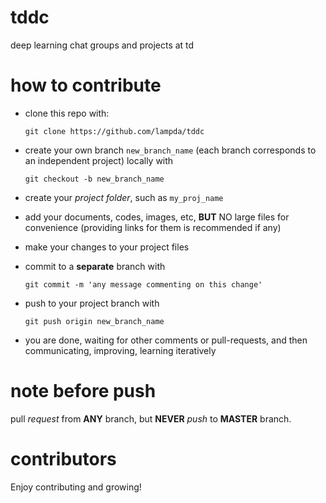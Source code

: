 # tddc
deep learning chat groups and projects at td


# how to contribute

* clone this repo with: 

    ```
    git clone https://github.com/lampda/tddc
    ```
* create your own branch `new_branch_name` (each branch corresponds to an independent project) locally with

    ```
    git checkout -b new_branch_name
    ```
* create your *project folder*, such as `my_proj_name`
* add your documents, codes, images, etc, **BUT** NO large files for convenience (providing links for them is recommended if any)
* make your changes to your project files
* commit to a **separate** branch with

    ```
    git commit -m 'any message commenting on this change'
    ```
* push to your project branch with

    ```
    git push origin new_branch_name
    ```
* you are done, waiting for other comments or pull-requests, and then communicating, improving, learning iteratively


# note before push
pull _*request*_ from **ANY** branch, but **NEVER** _*push*_ to **MASTER** branch.

# contributors
Enjoy contributing and growing!


